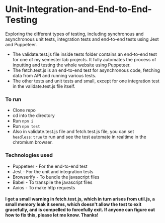 # Unit-Integration-and-End-to-End-Testing

Exploring the different types of testing, including synchronous and asynchronous unit tests, integration tests and end-to-end tests using Jest and Puppeteer.

- The validate.test.js file inside tests folder contains an end-to-end test for one of my semester lab projects. It fully automates the process of inputting and testing the whole website using Puppeteer.
- The fetch.test.js is an end-to-end test for asynchronous code, fetching data from API and running various tests.
- The other tests and unit tests and small, except for one integration test in the validate.test.js file itself.

### To run

- Clone repo
- cd into the directory
- Run `npm i`
- Run `npm test`
- Also in validate.test.js file and fetch.test.js file, you can set `headless:true` to run and see the test automate in realtime in the chromium browser.

### Technologies used

- Puppeteer - For the end-to-end test
- Jest - For the unit and integration tests
- Browserify - To bundle the javascript files
- Babel - To transpile the javascript files
- Axios - To make http requests

#### I get a small warning in fetch.test.js, which in turn arises from util.js, a small memory leak it seems, which doesn't allow the test to exit gracefully, and is compelled to forcefully exit. If anyone can figure out how to fix this, please let me know. Thanks!
